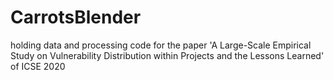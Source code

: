 # CarrotsBlender
holding data and processing code for the paper 'A Large-Scale Empirical Study on Vulnerability Distribution within Projects and the Lessons Learned' of ICSE 2020
